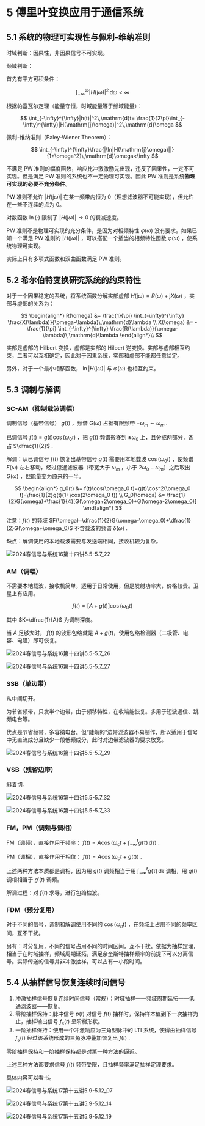 # 5 傅里叶变换应用于通信系统

## 5.1 系统的物理可实现性与佩利-维纳准则

时域判断：因果性，非因果信号不可实现。

频域判断：

首先有平方可积条件：

$$
\int_{-\infty}^{\infty}|H(\mathrm{j}\omega)|^2\,\mathrm{d}\omega<\infty
$$

根据帕塞瓦尔定理（能量守恒，时域能量等于频域能量）：

$$
\int_{-\infty}^{\infty}|h(t)|^2\,\mathrm{d}t=
\frac{1}{2\pi}\int_{-\infty}^{\infty}|H(\mathrm{j}\omega)|^2\,\mathrm{d}\omega
$$

佩利-维纳准则（Paley-Wiener Theorem）：

$$
\int_{-\infty}^{\infty}\frac{|\ln|H(\mathrm{j}\omega)||}{1+\omega^2}\,\mathrm{d}\omega<\infty
$$

不满足 PW 准则的幅度函数，响应比冲激激励先出现，违反了因果性，一定不可实现。但是满足 PW 准则的系统也不一定物理可实现。因此 PW 准则是系统**物理可实现的必要不充分条件**。

PW 准则不允许 $|H(\mathrm{j}\omega)|$ 在某一频带内恒为 0（理想滤波器不可能实现），但允许在一些不连续的点为 0。

对数函数 $\ln(\cdot)$ 限制了 $|H(\mathrm{j}\omega)|\to 0$ 的衰减速度。

PW 准则不是物理可实现的充分条件，是因为对相频特性 $\varphi(\omega)$ 没有要求。如果已知一个满足 PW 准则的 $|H(\mathrm{j}\omega)|$ ，可以搭配一个适当的相频特性函数 $\varphi(\omega)$ ，使系统物理可实现。

实际上只有多项式函数和双曲函数满足 PW 准则。

## 5.2 希尔伯特变换研究系统的约束特性

对于一个因果稳定的系统，将系统函数分解实部虚部 $H(\mathrm{j}\omega) = R(\omega) + \mathrm{j}X(\omega)$ ，实部与虚部的关系为：

$$
\begin{align*}
R(\omega) &= \frac{1}{\pi} \int_{-\infty}^{\infty} \frac{X(\lambda)}{\omega-\lambda}\,\mathrm{d}\lambda \\
X(\omega) &= -\frac{1}{\pi} \int_{-\infty}^{\infty} \frac{R(\lambda)}{\omega-\lambda}\,\mathrm{d}\lambda
\end{align*}\\
$$

实部是虚部的 Hilbert 变换，虚部是实部的 Hilbert 逆变换。实部与虚部相互约束，二者可以互相确定，因此对于因果系统，实部和虚部不能都任意给定。

另外，对于一个最小相移函数， $\ln|H(\mathrm{j}\omega)|$ 与 $\varphi(\omega)$ 也相互约束。

## 5.3 调制与解调

### SC-AM（抑制载波调幅）

调制信号（基带信号） $g(t)$ ，频谱 $G(\omega)$ 占据有限频带 $-\omega_m\sim \omega_m$ .

已调信号 $f(t)=g(t)\cos(\omega_0t)$ ，把 $g(t)$ 频谱搬移到 $\pm\omega_0$ 上，且分成两部分，各占 $\dfrac{1}{2}$ .

解调：从已调信号 $f(t)$ 恢复出基带信号 $g(t)$ 需要用本地载波 $\cos(\omega_0t)$ ，使频谱 $F(\omega)$ 左右移动，经过低通滤波器（带宽大于 $\omega_m$ ，小于 $2\omega_0-\omega_m$）之后取出 $G(\omega)$ ，但能量变为原来的一半。

$$
\begin{align*}
g_0(t) &= f(t)\cos(\omega_0 t)=g(t)\cos^2(\omega_0 t)=\frac{1}{2}g(t)(1+\cos(2\omega_0 t)) \\
G_0(\omega) &= \frac{1}{2}G(\omega)+\frac{1}{4}[G(\omega+2\omega_0)+G(\omega-2\omega_0)]
\end{align*}
$$

注意：$f(t)$ 的频域 $F(\omega)=\dfrac{1}{2}G(\omega-\omega_0)+\dfrac{1}{2}G(\omega+\omega_0)$ 不含载波的频谱 $\delta(\omega)$ .

缺点：解调使用的本地载波需要与发送端相同，接收机较为复杂。

![2024春信号与系统16第十四讲5.5-5.7_22](https://cdn.jsdelivr.net/gh/DerrickMarcus/picgo_image/images/ch5_img1.png)

### AM（调幅）

不需要本地载波，接收机简单，适用于日常使用，但是发射功率大，价格较贵。卫星上有应用。

$$
f(t)=[A+g(t)]\cos(\omega_0 t)
$$

其中 $K=\dfrac{1}{A}$ 为调制深度。

当 $A$ 足够大时， $f(t)$ 的波形包络就是 $A+g(t)$​ ，使用包络检测器（二极管、电容、电阻）即可恢复。

![2024春信号与系统16第十四讲5.5-5.7_26](https://cdn.jsdelivr.net/gh/DerrickMarcus/picgo_image/images/ch5_img2.png)

![2024春信号与系统16第十四讲5.5-5.7_27](https://cdn.jsdelivr.net/gh/DerrickMarcus/picgo_image/images/ch5_img3.png)

### SSB（单边带）

从中间切开。

为节省频带，只发半个边带，由于频移特性，在收端能恢复。多用于短波通信、跳频电台等。

优点是节省频带，多容纳电台。但“陡峭的”边带滤波器不易制作，所以适用于信号中无直流成分且缺少一段低频成分，此时对边带滤波器的要求放宽。

![2024春信号与系统16第十四讲5.5-5.7_29](https://cdn.jsdelivr.net/gh/DerrickMarcus/picgo_image/images/ch5_img4.png)

### VSB（残留边带）

斜着切。

![2024春信号与系统16第十四讲5.5-5.7_32](https://cdn.jsdelivr.net/gh/DerrickMarcus/picgo_image/images/ch5_img5.png)

![2024春信号与系统16第十四讲5.5-5.7_33](https://cdn.jsdelivr.net/gh/DerrickMarcus/picgo_image/images/ch5_img6.png)

### FM，PM（调频与调相）

FM（调频），直接作用于频率： $f(t)=A\cos\left(\omega_c t+\displaystyle\int_{-\infty}^{t}g(\tau)\,\mathrm{d}\tau\right)$ .

PM（调相），直接作用于相位： $f(t)=A\cos(\omega_c t+g(t))$ .

上述两种方法本质都是调相，因为用 $g(t)$ 调频相当于用 $\displaystyle\int_{-\infty}^{t}g(\tau)\,\mathrm{d}\tau$ 调相，用 $g(t)$ 调相相当于 $g'(t)$ 调频。

解调过程：对 $f(t)$ 求导，进行包络检波。

### FDM（频分复用）

对于不同的信号，调制和解调使用不同的 $\cos(\omega_n t)$ ，在频域上占用不同的频率区间，互不干扰。

另有：时分复用，不同的信号占用不同的时间区间，互不干扰。依据为抽样定理，相当于在时域抽样，频域周期延拓，满足奈奎斯特抽样频率的前提下可以分离信号。实际传送的信号并非冲激抽样，可以占有一小段时间。

## 5.4 从抽样信号恢复连续时间信号

1. 冲激抽样信号恢复连续时间信号（常规）：时域抽样——频域周期延拓——低通滤波器——恢复。
2. 零阶抽样保持：脉冲信号 $p(t)$ 对信号 $f(t)$ 抽样时，保持样本值到下一次抽样为止，抽样输出信号 $f_s(t)$ 呈阶梯形状。
3. 一阶抽样保持：使用一个冲激响应为三角型脉冲的 LTI 系统，使得由抽样信号 $f_s(t)$ 经过该系统形成的三角脉冲叠加恢复出 $f(t)$ .

零阶抽样保持和一阶抽样保持都是对第一种方法的逼近。

上述三种方法都要求信号 $f(t)$ 频带受限，且抽样频率满足抽样定理要求。

具体内容可以看书。

![2024春信号与系统17第十五讲5.9-5.12_07](https://cdn.jsdelivr.net/gh/DerrickMarcus/picgo_image/images/ch5_img8.png)

![2024春信号与系统17第十五讲5.9-5.12_14](https://cdn.jsdelivr.net/gh/DerrickMarcus/picgo_image/images/ch5_img9.png)

![2024春信号与系统17第十五讲5.9-5.12_19](https://cdn.jsdelivr.net/gh/DerrickMarcus/picgo_image/images/ch5_img10.png)
